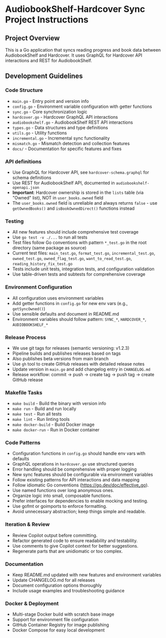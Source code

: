 # AudiobookShelf-Hardcover Sync Project Instructions

## Project Overview
This is a Go application that syncs reading progress and book data between AudiobookShelf and Hardcover. It uses GraphQL for Hardcover API interactions and REST for AudiobookShelf.

## Development Guidelines

### Code Structure
- `main.go` - Entry point and version info
- `config.go` - Environment variable configuration with getter functions
- `sync.go` - Core synchronization logic
- `hardcover.go` - Hardcover GraphQL API interactions
- `audiobookshelf.go` - AudiobookShelf REST API interactions
- `types.go` - Data structures and type definitions
- `utils.go` - Utility functions
- `incremental.go` - Incremental sync functionality
- `mismatch.go` - Mismatch detection and collection features
- `docs/` - Documentation for specific features and fixes

### API definitions

- Use GraphQL for Hardcover API, see `hardcover-schema.graphql` for schema definitions
- Use REST for AudiobookShelf API, documented in `audiobookshelf-openapi.json`
- **Important**: Hardcover ownership is stored in the `lists` table (via "Owned" list), NOT in `user_books.owned` field
- The `user_books.owned` field is unreliable and always returns `false` - use `getOwnedBooks()` and `isBookOwnedDirect()` functions instead

### Testing
- All new features should include comprehensive test coverage
- Use `go test -v ./...` to run all tests
- Test files follow Go conventions with pattern `*_test.go` in the root directory (same package as source)
- Current test files: `main_test.go`, `format_test.go`, `incremental_test.go`, `owned_test.go`, `owned_flag_test.go`, `want_to_read_test.go`, `reading_history_fix_test.go`
- Tests include unit tests, integration tests, and configuration validation
- Use table-driven tests and subtests for comprehensive coverage

### Environment Configuration
- All configuration uses environment variables
- Add getter functions in `config.go` for new env vars (e.g., `getSyncOwned()`)
- Use sensible defaults and document in README.md
- Environment variables should follow pattern: `SYNC_*`, `HARDCOVER_*`, `AUDIOBOOKSHELF_*`

### Release Process
- We use git tags for releases (semantic versioning: v1.2.3)
- Pipeline builds and publishes releases based on tags
- Also publishes beta versions from main branch
- Use `gh` tool to create GitHub releases with detailed release notes
- Update version in `main.go` and add changelog entry in `CHANGELOG.md`
- Release workflow: commit → push → create tag → push tag → create GitHub release

### Makefile Tasks
- `make build` - Build the binary with version info
- `make run` - Build and run locally  
- `make test` - Run all tests
- `make lint` - Run linting tools
- `make docker-build` - Build Docker image
- `make docker-run` - Run in Docker container

### Code Patterns
- Configuration functions in `config.go` should handle env vars with defaults
- GraphQL operations in `hardcover.go` use structured queries
- Error handling should be comprehensive with proper logging
- New sync features should be configurable via environment variables
- Follow existing patterns for API interactions and data mapping
- Follow idiomatic Go conventions (https://go.dev/doc/effective_go).
- Use named functions over long anonymous ones.
- Organize logic into small, composable functions.
- Prefer interfaces for dependencies to enable mocking and testing.
- Use gofmt or goimports to enforce formatting.
- Avoid unnecessary abstraction; keep things simple and readable.

### Iteration & Review

- Review Copilot output before committing.
- Refactor generated code to ensure readability and testability.
- Use comments to give Copilot context for better suggestions.
- Regenerate parts that are unidiomatic or too complex.

### Documentation
- Keep README.md updated with new features and environment variables
- Update CHANGELOG.md for all releases
- Document configuration options thoroughly
- Include usage examples and troubleshooting guidance

### Docker & Deployment
- Multi-stage Docker build with scratch base image
- Support for environment file configuration
- GitHub Container Registry for image publishing
- Docker Compose for easy local development